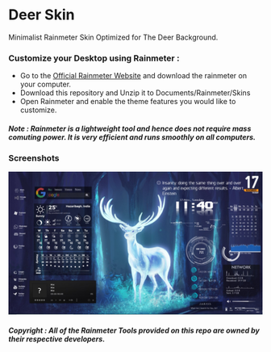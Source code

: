 # Deer Skin
Minimalist Rainmeter Skin Optimized for The Deer Background.

### Customize your Desktop using Rainmeter :
- Go to the [Official Rainmeter Website](https://www.rainmeter.net/) and download the rainmeter on your computer.
- Download this repository and Unzip it to Documents/Rainmeter/Skins
- Open Rainmeter and enable the theme features you would like to customize.

##### Note : Rainmeter is a lightweight tool and hence does not require mass comuting power. It is very efficient and runs smoothly on all computers.

### Screenshots
![Deer_Best](Screenshots_Theme/Deer_Best.jpg)


##### Copyright : All of the Rainmeter Tools provided on this repo are owned by their respective developers.

